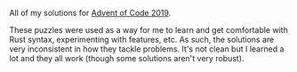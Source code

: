 All of my solutions for [Advent of Code 2019](https://adventofcode.com/2019).

These puzzles were used as a way for me to learn and get comfortable with Rust
syntax, experimenting with features, etc. As such, the solutions are very
inconsistent in how they tackle problems. It's not clean but I learned a lot and
they all work (though some solutions aren't very robust).
